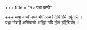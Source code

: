 +++
title = "१० यथा कण्वे"

+++
यथा॒ कण्वे॑ मघव॒न्मेधे॑ अध्व॒रे दी॒र्घनी॑थे॒ दमू॑नसि ।  
यथा॒ गोश॑र्ये॒ असि॑षासो अद्रिवो॒ मयि॑ गो॒त्रं ह॑रि॒श्रिय॑म् ॥